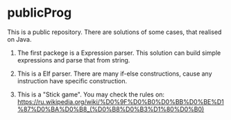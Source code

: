 # publicProg
This is a public repository. There are solutions of some cases, that realised on Java. 


1. The first packege is a Expression parser. This solution can build simple expressions and parse that from string.

2. This is a Elf parser. There are many if-else constructions, cause any instruction have specific construction.

3. This is a "Stick game". You may check the rules on: https://ru.wikipedia.org/wiki/%D0%9F%D0%B0%D0%BB%D0%BE%D1%87%D0%BA%D0%B8_(%D0%B8%D0%B3%D1%80%D0%B0)
